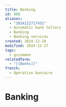 ```yaml
---
title: Banking
id: 886
aliases:
  - "2024122717431"
  - Automatic bank tellers
  - Banking
  - Banking services
created: 2024-12-18
modified: 2024-12-27
tags:
  - gccommon
relatedTerm:
  - "[[Banks]]"
french:
  - Opération bancaire
---
```

# Banking

